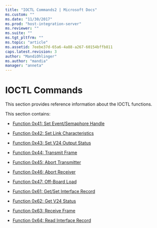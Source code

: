 ```yaml
---
title: "IOCTL Commands2 | Microsoft Docs"
ms.custom: ""
ms.date: "11/30/2017"
ms.prod: "host-integration-server"
ms.reviewer: ""
ms.suite: ""
ms.tgt_pltfrm: ""
ms.topic: "article"
ms.assetid: 7eebe37d-65a6-4a88-a267-60154bffb811
caps.latest.revision: 3
author: "MandiOhlinger"
ms.author: "mandia"
manager: "anneta"
---
```

# IOCTL Commands
This section provides reference information about the IOCTL functions.  
  
 This section contains:  
  
-   [Function 0x41: Set Event/Semaphore Handle](../core/function-0x41-set-event-semaphore-handle2.md)  
  
-   [Function 0x42: Set Link Characteristics](../core/function-0x42-set-link-characteristics1.md)  
  
-   [Function 0x43: Set V24 Output Status](../core/function-0x43-set-v24-output-status2.md)  
  
-   [Function 0x44: Transmit Frame](../core/function-0x44-transmit-frame1.md)  
  
-   [Function 0x45: Abort Transmitter](../core/function-0x45-abort-transmitter1.md)  
  
-   [Function 0x46: Abort Receiver](../core/function-0x46-abort-receiver1.md)  
  
-   [Function 0x47: Off-Board Load](../core/function-0x47-off-board-load1.md)  
  
-   [Function 0x61: Get/Set Interface Record](../core/function-0x61-get-set-interface-record2.md)  
  
-   [Function 0x62: Get V24 Status](../core/function-0x62-get-v24-status1.md)  
  
-   [Function 0x63: Receive Frame](../core/function-0x63-receive-frame2.md)  
  
-   [Function 0x64: Read Interface Record](../core/function-0x64-read-interface-record2.md)